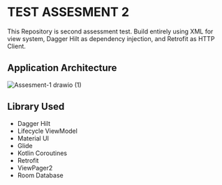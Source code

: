 # TEST ASSESMENT 2

This Repository is second assessment test. Build entirely using XML for view system, Dagger Hilt as dependency injection, and Retrofit as HTTP Client.
 
 ## Application Architecture
![Assesment-1 drawio (1)](https://user-images.githubusercontent.com/57066616/206884247-17180bcb-5d30-43f5-9e53-0972f3b2ffcf.png)

## Library Used

 -  Dagger Hilt
 -  Lifecycle ViewModel
 -  Material UI 
 -  Glide
 -  Kotlin Coroutines
 -  Retrofit
 -  ViewPager2
 -  Room Database
 


	




